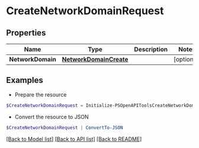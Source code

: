 # CreateNetworkDomainRequest
## Properties

Name | Type | Description | Notes
------------ | ------------- | ------------- | -------------
**NetworkDomain** | [**NetworkDomainCreate**](NetworkDomainCreate.md) |  | [optional] 

## Examples

- Prepare the resource
```powershell
$CreateNetworkDomainRequest = Initialize-PSOpenAPIToolsCreateNetworkDomainRequest  -NetworkDomain null
```

- Convert the resource to JSON
```powershell
$CreateNetworkDomainRequest | ConvertTo-JSON
```

[[Back to Model list]](../README.md#documentation-for-models) [[Back to API list]](../README.md#documentation-for-api-endpoints) [[Back to README]](../README.md)


